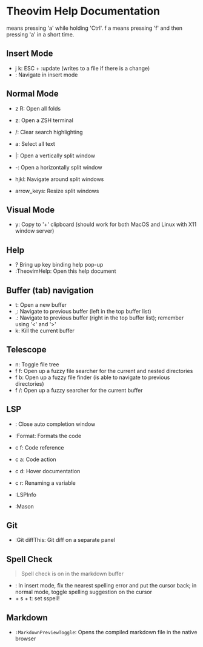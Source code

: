 # Theovim Help Documentation

<C-a> means pressing 'a' while holding 'Ctrl'.
f a means pressing 'f' and then pressing 'a' in a short time.

## Insert Mode

- j k: ESC + :update (writes to a file if there is a change)
- <C-hjkl>: Navigate in insert mode

## Normal Mode

- z R: Open all folds

- <leader> z: Open a ZSH terminal
- <leader> /: Clear search highlighting
- <leader> a: Select all text

- <leader> |: Open a vertically split window
- <leader> -: Open a horizontally split window
- <leader> hjkl: Navigate around split windows
- <leader> arrow_keys: Resize split windows

## Visual Mode

- <leader> y: Copy to '+' clipboard (should work for both MacOS and Linux with X11 window server)


## Help

- <leader> ? Bring up key binding help pop-up
- :TheovimHelp: Open this help document

## Buffer (tab) navigation

- <leader> t: Open a new buffer
- <leader> ,: Navigate to previous buffer (left in the top buffer list)
- <leader> .: Navigate to previous buffer (right in the top buffer list); remember using '<' and '>'
- <leader> k: Kill the current buffer

## Telescope

- <leader> n: Toggle file tree
- <leader> f f: Open up a fuzzy file searcher for the current and nested directories
- <leader> f b: Open up a fuzzy file finder (is able to navigate to previous directories)
- <leader> f /: Open up a fuzzy searcher for the current buffer

## LSP

- <C-e>: Close auto completion window

- :Format: Formats the code
- <leader> c f: Code reference
- <leader> c a: Code action
- <leader> c d: Hover documentation
- <leader> c r: Renaming a variable
- :LSPInfo
- :Mason

## Git

- :Git diffThis: Git diff on a separate panel

## Spell Check

> Spell check is on in the markdown buffer

- <C-s>: In insert mode, fix the nearest spelling error and put the cursor back; in normal mode, toggle spelling suggestion on the cursor
- <leader> + s + t: set sspell!

## Markdown

- `:MarkdownPreviewToggle`: Opens the compiled markdown file in the native browser

